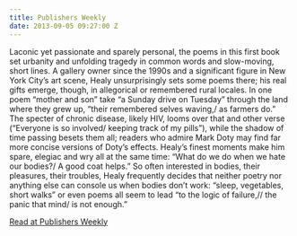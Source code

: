 ```yaml
---
title: Publishers Weekly
date: 2013-09-05 09:27:00 Z
---
```


Laconic yet passionate and sparely personal, the poems in this first book set urbanity and unfolding tragedy in common words and slow-moving, short lines. A gallery owner since the 1990s and a significant figure in New York City’s art scene, Healy unsurprisingly sets some poems there; his real gifts emerge, though, in allegorical or remembered rural locales. In one poem “mother and son” take “a Sunday drive on Tuesday” through the land where they grew up, “their remembered selves waving,/ as farmers do.” The specter of chronic disease, likely HIV, looms over that and other verse (“Everyone is so involved/ keeping track of my pills”), while the shadow of time passing besets them all; readers who admire Mark Doty may find far more concise versions of Doty’s effects. Healy’s finest moments make him spare, elegiac and wry all at the same time: “What do we do when we hate our bodies?/ A good coat helps.” So often interested in bodies, their pleasures, their troubles, Healy frequently decides that neither poetry nor anything else can console us when bodies don’t work: “sleep, vegetables, short walks” or even poems all seem to lead “to the logic of failure,// the panic that mind/ is not enough.”

[Read at Publishers Weekly](http://www.publishersweekly.com/978-1-884800-95-5)
